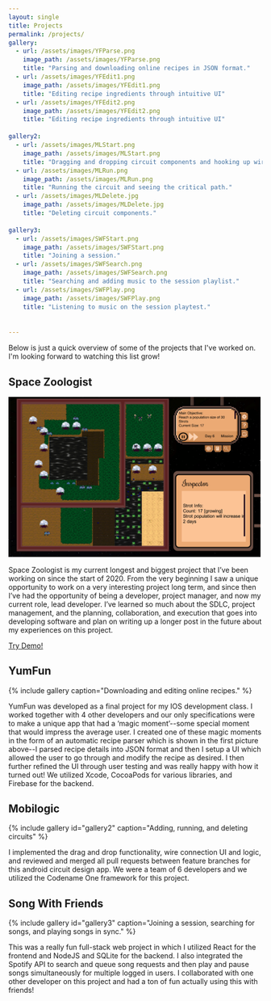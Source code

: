 ```yaml
---
layout: single
title: Projects
permalink: /projects/
gallery:
  - url: /assets/images/YFParse.png
    image_path: /assets/images/YFParse.png
    title: "Parsing and downloading online recipes in JSON format."
  - url: /assets/images/YFEdit1.png
    image_path: /assets/images/YFEdit1.png
    title: "Editing recipe ingredients through intuitive UI"
  - url: /assets/images/YFEdit2.png
    image_path: /assets/images/YFEdit2.png
    title: "Editing recipe ingredients through intuitive UI"

gallery2:
  - url: /assets/images/MLStart.png
    image_path: /assets/images/MLStart.png
    title: "Dragging and dropping circuit components and hooking up wires."
  - url: /assets/images/MLRun.png
    image_path: /assets/images/MLRun.png
    title: "Running the circuit and seeing the critical path."
  - url: /assets/images/MLDelete.jpg
    image_path: /assets/images/MLDelete.jpg
    title: "Deleting circuit components."

gallery3:
  - url: /assets/images/SWFStart.png
    image_path: /assets/images/SWFStart.png
    title: "Joining a session."
  - url: /assets/images/SWFSearch.png
    image_path: /assets/images/SWFSearch.png
    title: "Searching and adding music to the session playlist."
  - url: /assets/images/SWFPlay.png
    image_path: /assets/images/SWFPlay.png
    title: "Listening to music on the session playtest."


---
```


Below is just a quick overview of some of the projects that I've worked on. I'm looking forward to watching this list grow!

## Space Zoologist
<img src="/assets/images/SZ1.png" alt="drawing" width="500px"/>

Space Zoologist is my current longest and biggest project that I’ve been working on since the start of 2020. From the very beginning I saw a unique opportunity to work on a very interesting project long term, and since then I’ve had the opportunity of being a developer, project manager, and now my current role, lead developer. I’ve learned so much about the SDLC, project management, and the planning, collaboration, and execution that goes into developing software and plan on writing up a longer post in the future about my experiences on this project.

[Try Demo!](https://louielab.org/SpaceZoologist/)

## YumFun

{% include gallery caption="Downloading and editing online recipes." %}

YumFun was developed as a final project for my IOS development class. I worked together with 4 other developers and our only specifications were to make a unique app that had a ‘magic moment’--some special moment that would impress the average user. I created one of these magic moments in the form of an automatic recipe parser which is shown in the first picture above--I parsed recipe details into JSON format and then I setup a UI which allowed the user to go through and modify the recipe as desired. I then further refined the UI through user testing and was really happy with how it turned out! We utilized Xcode, CocoaPods for various libraries, and Firebase for the backend.

## Mobilogic

{% include gallery id="gallery2" caption="Adding, running, and deleting circuits" %}

I implemented the drag and drop functionality, wire connection UI and logic, and reviewed and merged all pull requests between feature branches for this android circuit design app. We were a team of 6 developers and we utilized the Codename One framework for this project.

## Song With Friends

{% include gallery id="gallery3" caption="Joining a session, searching for songs, and playing songs in sync." %}

This was a really fun full-stack web project in which I utilized React for the frontend and NodeJS and SQLite for the backend. I also integrated the Spotify API to search and queue song requests and then play and pause songs simultaneously for multiple logged in users. I collaborated with one other developer on this project and had a ton of fun actually using this with friends!


